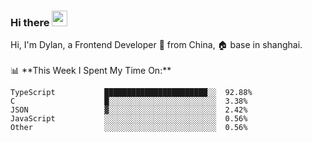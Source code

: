 ### Hi there <img src="https://media.giphy.com/media/hvRJCLFzcasrR4ia7z/giphy.gif" width="25px">

<!-- ![visitors](https://visitor-badge.glitch.me/badge?page_id=dislfyer.dislfyer) --!>

Hi, I'm Dylan, a Frontend Developer 🚀 from China, 🏠 base in shanghai.
<br/>
<br/>

📊 **This Week I Spent My Time On:**


<!--START_SECTION:waka-->

```text
TypeScript           ███████████████████████░░  92.88%
C                    █░░░░░░░░░░░░░░░░░░░░░░░░  3.38%
JSON                 ▓░░░░░░░░░░░░░░░░░░░░░░░░  2.42%
JavaScript           ░░░░░░░░░░░░░░░░░░░░░░░░░  0.56%
Other                ░░░░░░░░░░░░░░░░░░░░░░░░░  0.56%
```

<!--END_SECTION:waka-->

<!--
**About Me:**
 -->
